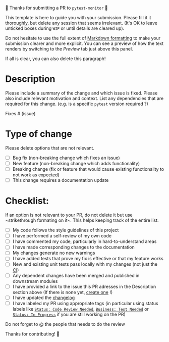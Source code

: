 :tada: Thanks for submitting a PR to `pytest-monitor` :tada:

This template is here to guide you with your submission. Please fill it it thoroughly, but delete any session that seems irrelevant. (It's OK to leave unticked boxes during `WIP` or until details are cleared up).

Do not hesitate to use the full extent of [Markdown formatting][markdown_formatting] to make your submission clearer and more explicit. You can see a preview of how the text renders by switching to the *Preview* tab just above this panel.

[markdown_formatting]: https://github.com/adam-p/markdown-here/wiki/Markdown-Cheatsheet

If all is clear, you can also delete this paragraph!

# Description

Please include a summary of the change and which issue is fixed. Please also include relevant motivation and context. List any dependencies that are required for this change. (e.g. is a specific `pytest` version required ?)

Fixes # (issue)

# Type of change

Please delete options that are not relevant.

- [ ] Bug fix (non-breaking change which fixes an issue)
- [ ] New feature (non-breaking change which adds functionality)
- [ ] Breaking change (fix or feature that would cause existing functionality to not work as expected)
- [ ] This change requires a documentation update

# Checklist:

If an option is not relevant to your PR, do not delete it but use ~strikethrough formating on it~. This helps keeping track of the entire list.

- [ ] My code follows the style guidelines of this project
- [ ] I have performed a self-review of my own code
- [ ] I have commented my code, particularly in hard-to-understand areas
- [ ] I have made corresponding changes to the documentation
- [ ] My changes generate no new warnings
- [ ] I have added tests that prove my fix is effective or that my feature works
- [ ] New and existing unit tests pass locally with my changes (not just the [CI](https://link.to.ci))
- [ ] Any dependent changes have been merged and published in downstream modules
- [ ] I have provided a link to the issue this PR adresses in the Description section above (If there is none yet,
[create one](https://github.com/CFMTech/pytest-monitor/issues) !)
- [ ] I have updated the [changelog](https://github.com/CFMTech/pytest-monitor/blob/master/docs/sources/changelog.rst)
- [ ] I have labeled my PR using appropriate tags (in particular using status labels like [`Status: Code Review Needed`](https://github.com/jsd-spif/pymonitor/labels/Status%3A%20Code%20Review%20Needed), [`Business: Test Needed`](https://github.com/jsd-spif/pymonitor/labels/Business%3A%20Test%20Needed) or [`Status: In Progress`](https://github.com/jsd-spif/pymonitor/labels/Status%3A%20In%20Progress) if you are still working on the PR)

Do not forget to @ the people that needs to do the review

Thanks for contributing! :pray:
